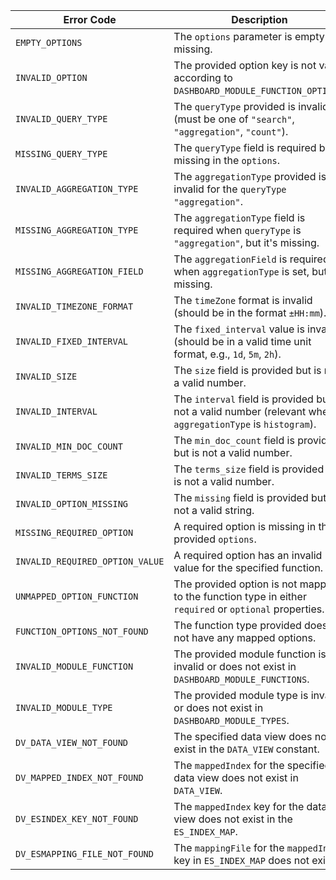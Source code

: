 
| **Error Code**                | **Description**                                                                                           |
|-------------------------------|-----------------------------------------------------------------------------------------------------------|
| `EMPTY_OPTIONS`                | The `options` parameter is empty or missing.                                                              |
| `INVALID_OPTION`               | The provided option key is not valid according to `DASHBOARD_MODULE_FUNCTION_OPTIONS`.                    |
| `INVALID_QUERY_TYPE`           | The `queryType` provided is invalid (must be one of `"search"`, `"aggregation"`, `"count"`).              |
| `MISSING_QUERY_TYPE`           | The `queryType` field is required but missing in the `options`.                                           |
| `INVALID_AGGREGATION_TYPE`     | The `aggregationType` provided is invalid for the `queryType` `"aggregation"`.                           |
| `MISSING_AGGREGATION_TYPE`     | The `aggregationType` field is required when `queryType` is `"aggregation"`, but it's missing.           |
| `MISSING_AGGREGATION_FIELD`    | The `aggregationField` is required when `aggregationType` is set, but it's missing.                      |
| `INVALID_TIMEZONE_FORMAT`      | The `timeZone` format is invalid (should be in the format `±HH:mm`).                                      |
| `INVALID_FIXED_INTERVAL`       | The `fixed_interval` value is invalid (should be in a valid time unit format, e.g., `1d`, `5m`, `2h`).   |
| `INVALID_SIZE`                 | The `size` field is provided but is not a valid number.                                                   |
| `INVALID_INTERVAL`             | The `interval` field is provided but is not a valid number (relevant when `aggregationType` is `histogram`).|
| `INVALID_MIN_DOC_COUNT`        | The `min_doc_count` field is provided but is not a valid number.                                          |
| `INVALID_TERMS_SIZE`           | The `terms_size` field is provided but is not a valid number.                                             |
| `INVALID_OPTION_MISSING`       | The `missing` field is provided but is not a valid string.                                                |
| `MISSING_REQUIRED_OPTION`      | A required option is missing in the provided `options`.                                                   |
| `INVALID_REQUIRED_OPTION_VALUE`| A required option has an invalid value for the specified function.                                        |
| `UNMAPPED_OPTION_FUNCTION`     | The provided option is not mapped to the function type in either `required` or `optional` properties.     |
| `FUNCTION_OPTIONS_NOT_FOUND`   | The function type provided does not have any mapped options.                                              |
| `INVALID_MODULE_FUNCTION`      | The provided module function is invalid or does not exist in `DASHBOARD_MODULE_FUNCTIONS`.                |
| `INVALID_MODULE_TYPE`          | The provided module type is invalid or does not exist in `DASHBOARD_MODULE_TYPES`.                        |
| `DV_DATA_VIEW_NOT_FOUND`       | The specified data view does not exist in the `DATA_VIEW` constant.                                       |
| `DV_MAPPED_INDEX_NOT_FOUND`    | The `mappedIndex` for the specified data view does not exist in `DATA_VIEW`.                              |
| `DV_ESINDEX_KEY_NOT_FOUND`     | The `mappedIndex` key for the data view does not exist in the `ES_INDEX_MAP`.                             |
| `DV_ESMAPPING_FILE_NOT_FOUND`  | The `mappingFile` for the `mappedIndex` key in `ES_INDEX_MAP` does not exist.                             |
